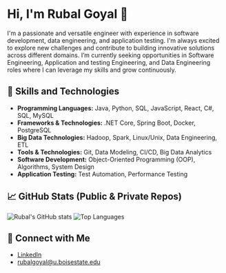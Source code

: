 # Hi, I'm Rubal Goyal 👋

I'm a passionate and versatile engineer with experience in software development, data engineering, and application testing. I'm always excited to explore new challenges and contribute to building innovative solutions across different domains. I’m currently seeking opportunities in Software Engineering, Application and testing Engineering, and Data Engineering roles where I can leverage my skills and grow continuously.

## 💼 Skills and Technologies
- **Programming Languages:**       Java, Python, SQL, JavaScript, React, C#, SQL, MySQL
- **Frameworks & Technologies:**   .NET Core, Spring Boot, Docker, PostgreSQL
- **Big Data Technologies:**       Hadoop, Spark, Linux/Unix, Data Engineering, ETL
- **Tools & Technologies:**        Git, Data Modeling, CI/CD, Big Data Analytics
- **Software Development:**        Object-Oriented Programming (OOP), Algorithms, System Design
- **Application Testing:**         Test Automation, Performance Testing

## 📈 GitHub Stats (Public & Private Repos)
![Rubal's GitHub stats](https://github-readme-stats.vercel.app/api?username=RubalGoyal&show_icons=true&hide_title=true&count_private=true)
![Top Languages](https://github-readme-stats.vercel.app/api/top-langs/?username=RubalGoyal&langs_count=10&hide=html&exclude_repo=JupyterNotebook&count_private=false)

## 📣 Connect with Me
- [LinkedIn](https://www.linkedin.com/in/rubalgoyal)
- [rubalgoyal@u.boisestate.edu](rubalgoyal@u.boisestate.edu)
